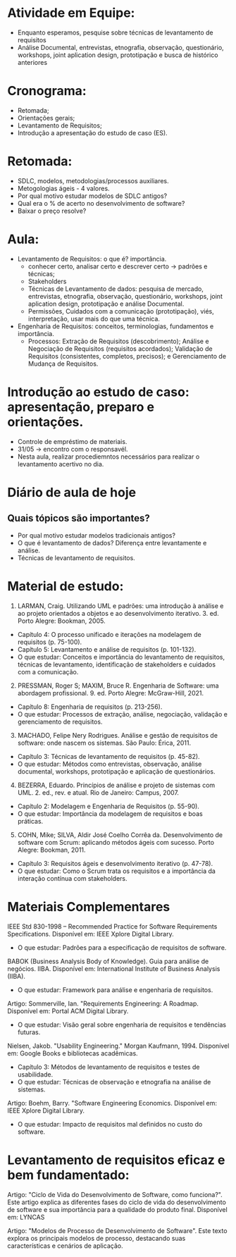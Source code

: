 # Atividade em Equipe:
  - Enquanto esperamos, pesquise sobre técnicas de levantamento de requisitos
  - Análise Documental, entrevistas, etnografia, observação, questionário, workshops, joint aplication design, prototipação e busca de histórico anteriores

# Cronograma:
  - Retomada;
  - Orientações gerais;
  - Levantamento de Requisitos;
  - Introdução a apresentação do estudo de caso (ES).

# Retomada:
  - SDLC, modelos, metodologias/processos auxiliares.
  - Metogologias ágeis - 4 valores.
  - Por qual motivo estudar modelos de SDLC antigos?
  - Qual era o % de acerto no desenvolvimento de software?
  - Baixar o preço resolve?

# Aula:
  - Levantamento de Requisitos: o que é? importância.
    - conhecer certo, analisar certo e descrever certo → padrões e técnicas;
    - Stakeholders
    - Técnicas de Levantamento de dados: pesquisa de mercado, entrevistas, etnografia, observação, questionário, workshops, joint aplication design, prototipação e análise Documental.
    - Permissões, Cuidados com a comunicação (prototipação), viés, interpretação, usar mais do que uma técnica.
  - Engenharia de Requisitos: conceitos, terminologias, fundamentos e importância.
    - Processos: Extração de Requisitos (descobrimento); Análise e Negociação de Requisitos (requisitos acordados); Validação de Requisitos (consistentes, completos, precisos); e Gerenciamento de Mudança de Requisitos.

# Introdução ao estudo de caso: apresentação, preparo e orientações.
 - Controle de empréstimo de materiais.
 - 31/05 → encontro com o responsavél.
 - Nesta aula, realizar procediemntos necessários para realizar o levantamento acertivo no dia.

# Diário de aula de hoje
  ## Quais tópicos são importantes?
  - Por qual motivo estudar modelos tradicionais antigos?
  - O que é levantamento de dados? Diferença entre levantamente e análise.
  - Técnicas de levantamento de requisitos.

# Material de estudo: 
1. LARMAN, Craig. Utilizando UML e padrões: uma introdução à análise e ao projeto orientados a objetos e ao desenvolvimento iterativo. 3. ed. Porto Alegre: Bookman, 2005.
  - Capítulo 4: O processo unificado e iterações na modelagem de requisitos (p. 75-100).
  - Capítulo 5: Levantamento e análise de requisitos (p. 101-132).
  - O que estudar: Conceitos e importância do levantamento de requisitos, técnicas de levantamento, identificação de stakeholders e cuidados com a comunicação.


2. PRESSMAN, Roger S; MAXIM, Bruce R. Engenharia de Software: uma abordagem profissional. 9. ed. Porto Alegre: McGraw-Hill, 2021.
  - Capítulo 8: Engenharia de requisitos (p. 213-256).
  - O que estudar: Processos de extração, análise, negociação, validação e gerenciamento de requisitos.


3. MACHADO, Felipe Nery Rodrigues. Análise e gestão de requisitos de software: onde nascem os sistemas. São Paulo: Érica, 2011.
  - Capítulo 3: Técnicas de levantamento de requisitos (p. 45-82).
  - O que estudar: Métodos como entrevistas, observação, análise documental, workshops, prototipação e aplicação de questionários.


4. BEZERRA, Eduardo. Princípios de análise e projeto de sistemas com UML. 2. ed., rev. e atual. Rio de Janeiro: Campus, 2007.
  - Capítulo 2: Modelagem e Engenharia de Requisitos (p. 55-90).
  - O que estudar: Importância da modelagem de requisitos e boas práticas.


5. COHN, Mike; SILVA, Aldir José Coelho Corrêa da. Desenvolvimento de software com Scrum: aplicando métodos ágeis com sucesso. Porto Alegre: Bookman, 2011.
  - Capítulo 3: Requisitos ágeis e desenvolvimento iterativo (p. 47-78).
  - O que estudar: Como o Scrum trata os requisitos e a importância da interação contínua com stakeholders.

# Materiais Complementares

IEEE Std 830-1998 – Recommended Practice for Software Requirements Specifications. Disponível em: IEEE Xplore Digital Library.
  - O que estudar: Padrões para a especificação de requisitos de software.


BABOK (Business Analysis Body of Knowledge). Guia para análise de negócios. IIBA. Disponível em: International Institute of Business Analysis (IIBA).
  - O que estudar: Framework para análise e engenharia de requisitos.


Artigo: Sommerville, Ian. "Requirements Engineering: A Roadmap. Disponível em: Portal ACM Digital Library.
  - O que estudar: Visão geral sobre engenharia de requisitos e tendências futuras.


Nielsen, Jakob. "Usability Engineering." Morgan Kaufmann, 1994. Disponível em: Google Books e bibliotecas acadêmicas.
  - Capítulo 3: Métodos de levantamento de requisitos e testes de usabilidade.
  - O que estudar: Técnicas de observação e etnografia na análise de sistemas.


Artigo: Boehm, Barry. "Software Engineering Economics. Disponível em: IEEE Xplore Digital Library.
  - O que estudar: Impacto de requisitos mal definidos no custo do software.

# Levantamento de requisitos eficaz e bem fundamentado:

Artigo: "Ciclo de Vida do Desenvolvimento de Software, como funciona?". Este artigo explica as diferentes fases do ciclo de vida do desenvolvimento de software e sua importância para a qualidade do produto final. Disponível em: 
LYNCAS


Artigo: "Modelos de Processo de Desenvolvimento de Software". Este texto explora os principais modelos de processo, destacando suas características e cenários de aplicação.
